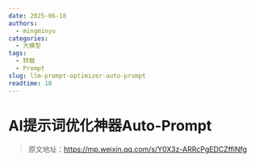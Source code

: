 ```yaml
---
date: 2025-06-18
authors:
  - mingminyu
categories:
  - 大模型
tags:
  - 转载
  - Prompt
slug: llm-prompt-optimizer-auto-prompt
readtime: 10
---
```


# AI提示词优化神器Auto-Prompt

> 原文地址：https://mp.weixin.qq.com/s/Y0X3z-ARRcPgEDCZffiNfg
